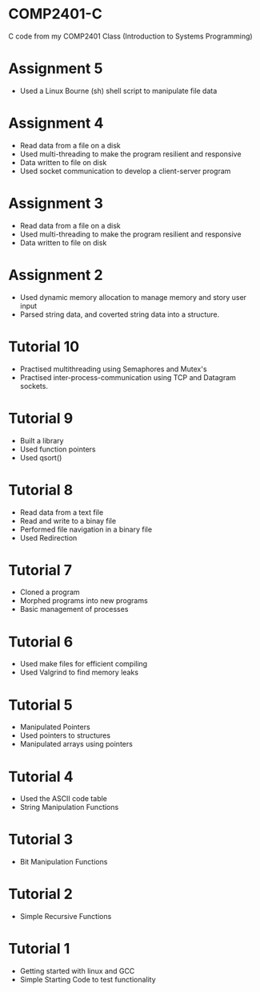 # COMP2401-C
C code from my COMP2401 Class (Introduction to Systems Programming)

# Assignment 5
- Used a Linux Bourne (sh) shell script to manipulate file data

# Assignment 4
- Read data from a file on a disk
- Used multi-threading to make the program resilient and responsive
- Data written to file on disk
- Used socket communication to develop a client-server program

# Assignment 3
- Read data from a file on a disk
- Used multi-threading to make the program resilient and responsive
- Data written to file on disk

# Assignment 2
- Used dynamic memory allocation to manage memory and story user input
- Parsed string data, and coverted string data into a structure.

# Tutorial 10
- Practised multithreading using Semaphores and Mutex's
- Practised inter-process-communication using TCP and Datagram sockets.


# Tutorial 9
- Built a library
- Used function pointers
- Used qsort()

# Tutorial 8
- Read data from a text file
- Read and write to a binay file
- Performed file navigation in a binary file
- Used Redirection

# Tutorial 7
- Cloned a program
- Morphed programs into new programs
- Basic management of processes

# Tutorial 6
- Used make files for efficient compiling
- Used Valgrind to find memory leaks

# Tutorial 5
- Manipulated Pointers
- Used pointers to structures
- Manipulated arrays using pointers

# Tutorial 4
- Used the ASCII code table
- String Manipulation Functions

# Tutorial 3
- Bit Manipulation Functions

# Tutorial 2
- Simple Recursive Functions

# Tutorial 1
- Getting started with linux and GCC
- Simple Starting Code to test functionality
